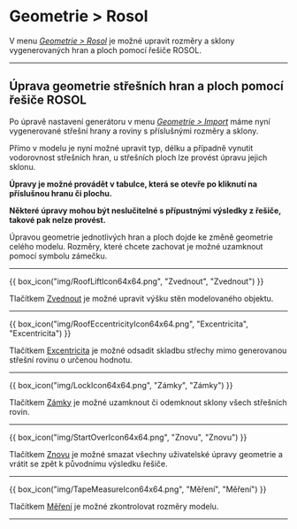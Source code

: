 
<h1>Geometrie &gt; Rosol</h1>
<p>V menu <u><i>Geometrie &gt; Rosol</i></u> je možné upravit rozměry a sklony vygenerovaných hran a ploch pomocí řešiče ROSOL.</p>

<hr class="main">

<h2>Úprava geometrie střešních hran a ploch pomocí řešiče ROSOL</h2>
<p>Po úpravě nastavení generátoru v menu <u><i>Geometrie &gt; Import</i></u> máme nyní vygenerované střešní hrany a roviny s příslušnými rozměry a sklony.</p>
<p>Přímo v modelu je nyní možné upravit typ, délku a případně vynutit vodorovnost střešních hran, u střešních ploch lze provést úpravu jejich sklonu.</p>
<p><b>Úpravy je možné provádět v tabulce, která se otevře po kliknutí na příslušnou hranu či plochu.</b></p>
<p><b>Některé úpravy mohou být neslučitelné s přípustnými výsledky z řešiče, takové pak nelze provést.</b></p>
<p>Úpravou geometrie jednotlivých hran a ploch dojde ke změně geometrie celého modelu. Rozměry, které chcete zachovat je možné uzamknout pomocí symbolu zámečku.</p>

<hr class="main">

<p>
{{ box_icon("img/RoofLiftIcon64x64.png", "Zvednout", "Zvednout") }}
</p>
<p>Tlačítkem <u>Zvednout</u> je možné upravit výšku stěn modelovaného objektu.</p>

<hr class="main">

<p>
{{ box_icon("img/RoofEccentricityIcon64x64.png", "Excentricita", "Excentricita") }}
</p>
<p>Tlačítkem <u>Excentricita</u> je možné odsadit skladbu střechy mimo generovanou střešní rovinu o určenou hodnotu.</p>

<hr class="main">

<p>
{{ box_icon("img/LockIcon64x64.png", "Zámky", "Zámky") }}
</p>
<p>Tlačítkem <u>Zámky</u> je možné uzamknout či odemknout sklony všech střešních rovin.</p>

<hr class="main">

<p>
{{ box_icon("img/StartOverIcon64x64.png", "Znovu", "Znovu") }}
</p>
<p>Tlačítkem <u>Znovu</u> je možné smazat všechny uživatelské úpravy geometrie a vrátit se zpět k původnímu výsledku řešiče.</p>

<hr class="main">

<p>
{{ box_icon("img/TapeMeasureIcon64x64.png", "Měření", "Měření") }}
</p>
<p>Tlačítkem <u>Měření</u> je možné zkontrolovat rozměry modelu.</p>

<hr class="main">

<!-- product: HiStruct Roofs -->



